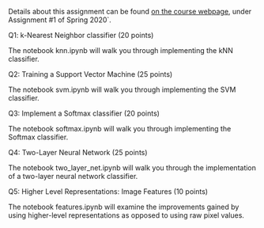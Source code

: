 Details about this assignment can be found [on the course webpage](http://cs231n.github.io/), under Assignment #1 of Spring 2020`.

Q1: k-Nearest Neighbor classifier (20 points)

The notebook knn.ipynb will walk you through implementing the kNN classifier.

Q2: Training a Support Vector Machine (25 points)

The notebook svm.ipynb will walk you through implementing the SVM classifier.

Q3: Implement a Softmax classifier (20 points)

The notebook softmax.ipynb will walk you through implementing the Softmax classifier.

Q4: Two-Layer Neural Network (25 points)

The notebook two_layer_net.ipynb will walk you through the implementation of a two-layer neural network classifier.

Q5: Higher Level Representations: Image Features (10 points)

The notebook features.ipynb will examine the improvements gained by using higher-level representations as opposed to using raw pixel values.
